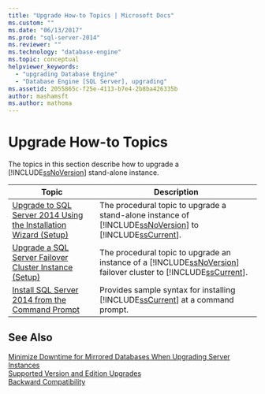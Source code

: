 ```yaml
---
title: "Upgrade How-to Topics | Microsoft Docs"
ms.custom: ""
ms.date: "06/13/2017"
ms.prod: "sql-server-2014"
ms.reviewer: ""
ms.technology: "database-engine"
ms.topic: conceptual
helpviewer_keywords: 
  - "upgrading Database Engine"
  - "Database Engine [SQL Server], upgrading"
ms.assetid: 2055865c-f25e-4113-b7e4-2b8ba426335b
author: mashamsft
ms.author: mathoma
---
```

# Upgrade How-to Topics
  The topics in this section describe how to upgrade a [!INCLUDE[ssNoVersion](../../includes/ssnoversion-md.md)] stand-alone instance.  
  
|Topic|Description|  
|-----------|-----------------|  
|[Upgrade to SQL Server 2014 Using the Installation Wizard &#40;Setup&#41;](../../database-engine/install-windows/upgrade-sql-server-using-the-installation-wizard-setup.md)|The procedural topic to upgrade a stand-alone instance of [!INCLUDE[ssNoVersion](../../includes/ssnoversion-md.md)] to [!INCLUDE[ssCurrent](../../includes/sscurrent-md.md)].|  
|[Upgrade a SQL Server Failover Cluster Instance &#40;Setup&#41;](../failover-clusters/windows/upgrade-a-sql-server-failover-cluster-instance-setup.md)|The procedural topic to upgrade an instance of a [!INCLUDE[ssNoVersion](../../includes/ssnoversion-md.md)] failover cluster to [!INCLUDE[ssCurrent](../../includes/sscurrent-md.md)].|  
|[Install SQL Server 2014 from the Command Prompt](../../database-engine/install-windows/install-sql-server-from-the-command-prompt.md)|Provides sample syntax for installing [!INCLUDE[ssCurrent](../../includes/sscurrent-md.md)] at a command prompt.|  
  
## See Also  
 [Minimize Downtime for Mirrored Databases When Upgrading Server Instances](../../database-engine/database-mirroring/upgrading-mirrored-instances.md)   
 [Supported Version and Edition Upgrades](../../database-engine/install-windows/supported-version-and-edition-upgrades.md)   
 [Backward Compatibility](../../../2014/getting-started/backward-compatibility.md)  
  
  
